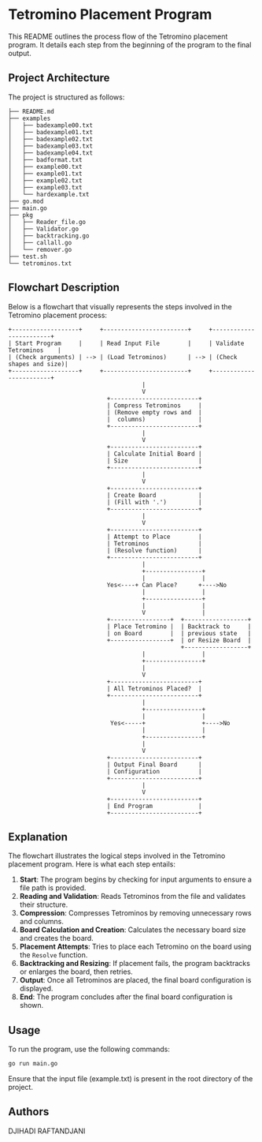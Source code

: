 # Tetromino Placement Program

This README outlines the process flow of the Tetromino placement program. It details each step from the beginning of the program to the final output.
## Project Architecture
The project is structured as follows:

```
├── README.md
├── examples
│   ├── badexample00.txt
│   ├── badexample01.txt
│   ├── badexample02.txt
│   ├── badexample03.txt
│   ├── badexample04.txt
│   ├── badformat.txt
│   ├── example00.txt
│   ├── example01.txt
│   ├── example02.txt
│   ├── example03.txt
│   └── hardexample.txt
├── go.mod
├── main.go
├── pkg
│   ├── Reader_file.go
│   ├── Validator.go
│   ├── backtracking.go
│   ├── callall.go
│   └── remover.go
├── test.sh
└── tetrominos.txt
```

## Flowchart Description

Below is a flowchart that visually represents the steps involved in the Tetromino placement process:

```plaintext
+-------------------+     +------------------------+     +------------------------+
| Start Program     |     | Read Input File        |     | Validate Tetrominos    |
| (Check arguments) | --> | (Load Tetrominos)      | --> | (Check shapes and size)|
+-------------------+     +------------------------+     +------------------------+
                                      |
                                      V
                            +-------------------------+
                            | Compress Tetrominos     |
                            | (Remove empty rows and  |
                            |  columns)               |
                            +-------------------------+
                                      |
                                      V
                            +-------------------------+
                            | Calculate Initial Board |
                            | Size                    |
                            +-------------------------+
                                      |
                                      V
                            +-------------------------+
                            | Create Board            |
                            | (Fill with '.')         |
                            +-------------------------+
                                      |
                                      V
                            +-------------------------+
                            | Attempt to Place        |
                            | Tetrominos              |
                            | (Resolve function)      |
                            +-------------------------+
                                      |
                                      +----------------+
                                      |                |
                            Yes<----+ Can Place?      +---->No
                                      |                |
                                      +----------------+
                                      |                |
                                      V                |
                            +-----------------+  +------------------+
                            | Place Tetromino |  | Backtrack to     |
                            | on Board        |  | previous state   |
                            +-----------------+  | or Resize Board  |
                                                 +------------------+
                                      |                |
                                      +----------------+
                                      |
                                      V
                            +-------------------------+
                            | All Tetrominos Placed?  |
                            +-------------------------+
                                      |
                                      +----------------+
                                      |                |
                             Yes<-----+                +---->No
                                      |                |
                                      +----------------+
                                      |
                                      V
                            +-------------------------+
                            | Output Final Board      |
                            | Configuration           |
                            +-------------------------+
                                      |
                                      V
                            +-------------------------+
                            | End Program             |
                            +-------------------------+
```

## Explanation

The flowchart illustrates the logical steps involved in the Tetromino placement program. Here is what each step entails:

1. **Start**: The program begins by checking for input arguments to ensure a file path is provided.
2. **Reading and Validation**: Reads Tetrominos from the file and validates their structure.
3. **Compression**: Compresses Tetrominos by removing unnecessary rows and columns.
4. **Board Calculation and Creation**: Calculates the necessary board size and creates the board.
5. **Placement Attempts**: Tries to place each Tetromino on the board using the `Resolve` function.
6. **Backtracking and Resizing**: If placement fails, the program backtracks or enlarges the board, then retries.
7. **Output**: Once all Tetrominos are placed, the final board configuration is displayed.
8. **End**: The program concludes after the final board configuration is shown.


## Usage
To run the program, use the following commands:

```bash
go run main.go
```

Ensure that the input file (example.txt) is present in the root directory of the project.

## Authors
DJIHADI RAFTANDJANI

